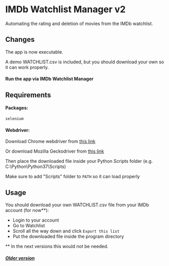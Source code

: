 # IMDb Watchlist Manager v2

Automating the rating and deletion of movies from the IMDb watchlist.

## Changes

The app is now executable.

A demo WATCHLIST.csv is included, but you should download your own so it can work properly.

#### Run the app via IMDb Watchlist Manager

## Requirements
#### Packages:

```selenium```

#### Webdriver:

Download Chrome webdriver from [this link](https://chromedriver.chromium.org/downloads)

Or download Mozilla Geckodriver from [this link](https://github.com/mozilla/geckodriver/releases)

Then place the downloaded file inside your Python Scripts folder (e.g. C:\Python\Python37\Scripts)

Make sure to add "Scripts" folder to ```PATH``` so it can load properly

## Usage

You should download your own WATCHLIST.csv file from your IMDb account (for now**):
* Login to your account
* Go to Watchlist
* Scroll all the way down and click ```Export this list```
* Put the downloaded file inside the program directory

** In the next versions this would not be needed.

##### [Older version](https://github.com/iv4nst/imdb_manager_v1)
